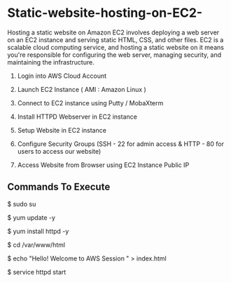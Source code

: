 # Static-website-hosting-on-EC2-
Hosting a static website on Amazon EC2 involves deploying a web server on an EC2 instance and serving static HTML, CSS, and other files. EC2 is a scalable cloud computing service, and hosting a static website on it means you're responsible for configuring the web server, managing security, and maintaining the infrastructure.
1) Login into AWS Cloud Account

2) Launch EC2 Instance ( AMI : Amazon Linux )

3) Connect to EC2 instance using Putty / MobaXterm

4) Install HTTPD Webserver in EC2 instance

5) Setup Website in EC2 instance

6) Configure Security Groups
	(SSH - 22 for admin access & HTTP - 80 for users to access our website)

7) Access Website from Browser using EC2 Instance Public IP


Commands To Execute
-------------------------
$ sudo su

$ yum update -y

$ yum install httpd -y

$ cd /var/www/html

$ echo "Hello! Welcome to AWS Session " > index.html

$ service httpd start
